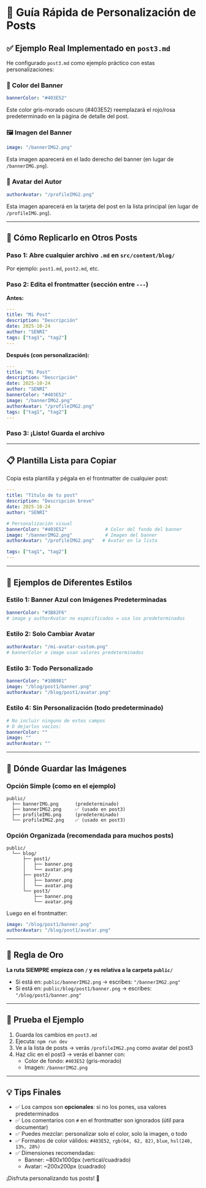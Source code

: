 # 📝 Guía Rápida de Personalización de Posts

## ✅ Ejemplo Real Implementado en `post3.md`

He configurado `post3.md` como ejemplo práctico con estas personalizaciones:

### 🎨 Color del Banner
```yaml
bannerColor: "#403E52"
```
Este color gris-morado oscuro (#403E52) reemplazará el rojo/rosa predeterminado en la página de detalle del post.

### 🖼️ Imagen del Banner  
```yaml
image: "/bannerIMG2.png"
```
Esta imagen aparecerá en el lado derecho del banner (en lugar de `/bannerIMG.png`).

### 👤 Avatar del Autor
```yaml
authorAvatar: "/profileIMG2.png"
```
Esta imagen aparecerá en la tarjeta del post en la lista principal (en lugar de `/profileIMG.png`).

---

## 🔄 Cómo Replicarlo en Otros Posts

### Paso 1: Abre cualquier archivo `.md` en `src/content/blog/`

Por ejemplo: `post1.md`, `post2.md`, etc.

### Paso 2: Edita el frontmatter (sección entre `---`)

**Antes:**
```yaml
---
title: "Mi Post"
description: "Descripción"
date: 2025-10-24
author: "SENRI"
tags: ["tag1", "tag2"]
---
```

**Después (con personalización):**
```yaml
---
title: "Mi Post"
description: "Descripción"
date: 2025-10-24
author: "SENRI"
bannerColor: "#403E52"
image: "/bannerIMG2.png"
authorAvatar: "/profileIMG2.png"
tags: ["tag1", "tag2"]
---
```

### Paso 3: ¡Listo! Guarda el archivo

---

## 📋 Plantilla Lista para Copiar

Copia esta plantilla y pégala en el frontmatter de cualquier post:

```yaml
---
title: "Título de tu post"
description: "Descripción breve"
date: 2025-10-24
author: "SENRI"

# Personalización visual
bannerColor: "#403E52"              # Color del fondo del banner
image: "/bannerIMG2.png"            # Imagen del banner
authorAvatar: "/profileIMG2.png"   # Avatar en la lista

tags: ["tag1", "tag2"]
---
```

---

## 🎨 Ejemplos de Diferentes Estilos

### Estilo 1: Banner Azul con Imágenes Predeterminadas
```yaml
bannerColor: "#3B82F6"
# image y authorAvatar no especificados = usa los predeterminados
```

### Estilo 2: Solo Cambiar Avatar
```yaml
authorAvatar: "/mi-avatar-custom.png"
# bannerColor e image usan valores predeterminados
```

### Estilo 3: Todo Personalizado
```yaml
bannerColor: "#10B981"
image: "/blog/post1/banner.png"
authorAvatar: "/blog/post1/avatar.png"
```

### Estilo 4: Sin Personalización (todo predeterminado)
```yaml
# No incluir ninguno de estos campos
# O dejarlos vacíos:
bannerColor: ""
image: ""
authorAvatar: ""
```

---

## 📂 Dónde Guardar las Imágenes

### Opción Simple (como en el ejemplo)
```
public/
  ├── bannerIMG.png      (predeterminado)
  ├── bannerIMG2.png     ✅ (usado en post3)
  ├── profileIMG.png     (predeterminado)
  └── profileIMG2.png    ✅ (usado en post3)
```

### Opción Organizada (recomendada para muchos posts)
```
public/
  └── blog/
      ├── post1/
      │   ├── banner.png
      │   └── avatar.png
      ├── post2/
      │   ├── banner.png
      │   └── avatar.png
      └── post3/
          ├── banner.png
          └── avatar.png
```

Luego en el frontmatter:
```yaml
image: "/blog/post1/banner.png"
authorAvatar: "/blog/post1/avatar.png"
```

---

## 🎯 Regla de Oro

**La ruta SIEMPRE empieza con `/` y es relativa a la carpeta `public/`**

- Si está en: `public/bannerIMG2.png` → escribes: `"/bannerIMG2.png"`
- Si está en: `public/blog/post1/banner.png` → escribes: `"/blog/post1/banner.png"`

---

## 🚀 Prueba el Ejemplo

1. Guarda los cambios en `post3.md`
2. Ejecuta: `npm run dev`
3. Ve a la lista de posts → verás `/profileIMG2.png` como avatar del post3
4. Haz clic en el post3 → verás el banner con:
   - Color de fondo: `#403E52` (gris-morado)
   - Imagen: `/bannerIMG2.png`

---

## 💡 Tips Finales

- ✅ Los campos son **opcionales**: si no los pones, usa valores predeterminados
- ✅ Los comentarios con `#` en el frontmatter son ignorados (útil para documentar)
- ✅ Puedes mezclar: personalizar solo el color, solo la imagen, o todo
- ✅ Formatos de color válidos: `#403E52`, `rgb(64, 62, 82)`, `blue`, `hsl(240, 13%, 28%)`
- ✅ Dimensiones recomendadas:
  - Banner: ~800x1000px (vertical/cuadrado)
  - Avatar: ~200x200px (cuadrado)

¡Disfruta personalizando tus posts! 🎉

